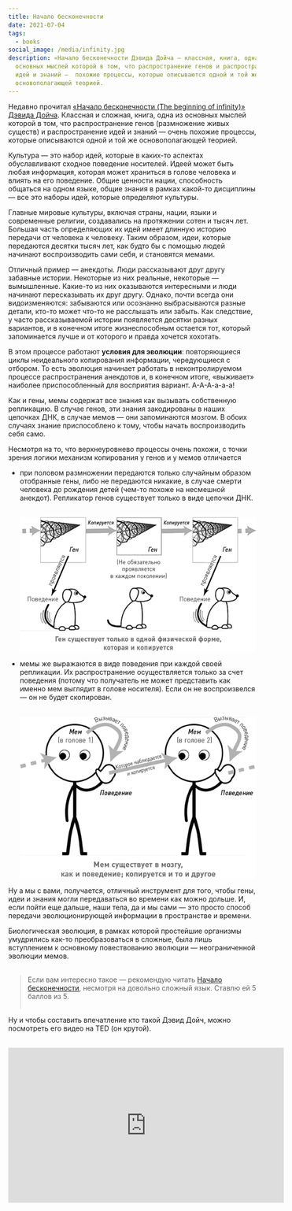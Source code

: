 ```yaml
---
title: Начало бесконечности
date: 2021-07-04
tags:
  - books
social_image: /media/infinity.jpg
description: «Начало бесконечности Дэвида Дойча — классная, книга, одна из
  основных мыслей которой в том, что распространение генов и распространение
  идей и знаний —  похожие процессы, которые описываются одной и той же
  основополагающей теорией.
---
```

Недавно прочитал [«Начало бесконечности (The beginning of infinity)»](https://www.ozon.ru/product/nachalo-beskonechnosti-obyasneniya-kotorye-menyayut-mir-doych-devid-226982102/?asb=tz6%252FRgzijau19v%252Fas3RcGJ%252BRxqSSt8AT8%252BBbkSj3zAs%253D&asb2=NtqKmJ30oVBGNbC_qNtMwRBGjZgaa_Mpt0Ug9rkjSZI&keywords=начало+бесконечности) [Дэвида Дойча](https://en.wikipedia.org/wiki/David_Deutsch). Классная и сложная, книга, одна из основных мыслей которой в том, что распространение генов (размножение живых существ) и распространение идей и знаний —  очень похожие процессы, которые описываются одной и той же основополагающей теорией.

Культура — это набор идей, которые в каких-то аспектах обуславливают сходное поведение носителей. Идеей может быть любая информация, которая может храниться в голове человека и влиять на его поведение. Общие ценности нации, способность общаться на одном языке, общие знания в рамках какой-то дисциплины — все это наборы идей, которые определяют культуры.

Главные мировые культуры, включая страны, нации, языки и современные религии, создавались на протяжении сотен и тысяч лет. Большая часть определяющих их идей имеет длинную историю передачи от человека к человеку. Таким образом, идеи, которые передаются десятки тысяч лет, как будто бы с помощью людей начинают воспроизводить сами себя, и становятся мемами.

Отличный пример — анекдоты. Люди рассказывают друг другу забавные истории. Некоторые из них реальные, некоторые — вымышленные. Какие-то из них оказываются интересными и люди начинают пересказывать их друг другу. Однако, почти всегда они видоизменяются: забываются или осознанно выбрасываются разные детали, кто-то может что-то не расслышать или забыть. Как следствие, у часто рассказываемой истории появляется десятки разных вариантов, и в конечном итоге жизнеспособным остается тот, который запоминается лучше и от которого и правда хочется хохотать. 

В этом процессе работают **условия для эволюции**: повторяющиеся циклы неидеального копирования информации, чередующиеся с отбором. То есть эволюция начинает работать в неконтролируемом процессе распространения анекдотов и, в конечном итоге, «выживает» наиболее приспособленный для восприятия вариант. А-А-А-а-а-а!

Как и гены, мемы содержат все знания как вызывать собственную репликацию. В случае генов, эти знания закодированы в наших цепочках ДНК, в случае мемов — они запоминаются мозгом. В обоих случаях знание приспособлено к тому, чтобы начать воспроизводить себя само.

Несмотря на то, что верхнеуровнево процессы очень похожи, с точки зрения логики механизм копирования у генов и у мемов отличается

* при половом размножении передаются только случайным образом отобранные гены, либо не передаются никакие, в случае смерти человека до рождения детей (чем-то похоже на несмешной анекдот). Репликатор генов существует только в виде цепочки ДНК.<br><br>

  ![Эволюция генов](/media/genes-evolution.png "Эволюция генов")<br>

* мемы же выражаются в виде поведения при каждой своей репликации. Их распространение осуществляется только за счет поведения (потому что получатель не может представить как именно мем выглядит в голове носителя). Если он не воспроизвелся — он не будет скопирован.<br><br>

  ![Эволюция мемов](/media/memes-evolution.png "Эволюция мемов")<br>

Ну а мы с вами, получается, отличный инструмент для того, чтобы гены, идеи и знания могли передаваться во времени как можно дольше. И, если пойти еще дальше, наши тела, да и мы сами — это просто способ передачи эволюционирующей информации в пространстве и времени. 

Биологическая эволюция, в рамках которой простейшие организмы умудрились как-то преобразоваться в сложные, была лишь вступлением к основному повествованию эволюции — неограниченной эволюции мемов. <br><br>

> Если вам интересно такое — рекомендую читать [Начало бесконечности](https://www.ozon.ru/product/nachalo-beskonechnosti-obyasneniya-kotorye-menyayut-mir-doych-devid-226982102/?asb=tz6%252FRgzijau19v%252Fas3RcGJ%252BRxqSSt8AT8%252BBbkSj3zAs%253D&asb2=NtqKmJ30oVBGNbC_qNtMwRBGjZgaa_Mpt0Ug9rkjSZI&keywords=начало+бесконечности), несмотря на довольно сложный язык. Ставлю ей 5 баллов из 5.<br><br>

Ну и чтобы составить впечатление кто такой Дэвид Дойч, можно посмотреть его видео на TED (он крутой).<br><br>

<iframe width="560" height="315" src="https://www.youtube.com/embed/n8BWwZUvZtQ" title="YouTube video player" frameborder="0" allow="accelerometer; autoplay; clipboard-write; encrypted-media; gyroscope; picture-in-picture" allowfullscreen></iframe>